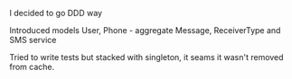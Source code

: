 I decided to go DDD way

Introduced models User, Phone - aggregate
    Message, ReceiverType
    and SMS service

Tried to write tests but stacked with singleton,
 it seams it wasn't removed from cache.